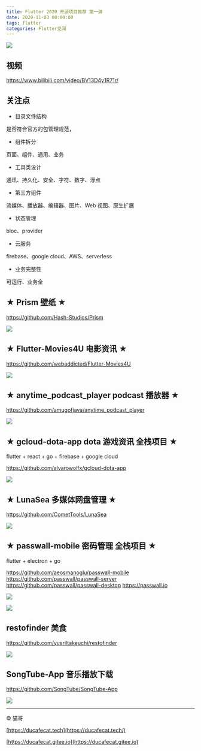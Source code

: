 ```yaml
---
title: Flutter 2020 开源项目推荐 第一弹
date: 2020-11-03 00:00:00
tags: flutter
categories: Flutter见闻
---
```


![](2020-11-03-12-23-32.png)

## 视频

https://www.bilibili.com/video/BV13D4y1R71r/

## 关注点

- 目录文件结构

是否符合官方的包管理规范，

- 组件拆分

页面、组件、通用、业务

- 工具类设计

通讯、持久化、安全、字符、数字、浮点

- 第三方组件

流媒体、播放器、编辑器、图片、Web 视图、原生扩展

- 状态管理

bloc、provider

- 云服务

firebase、google cloud、AWS、serverless

- 业务完整性

可运行、业务全

## ★ Prism 壁纸 ★

https://github.com/Hash-Studios/Prism

![](2020-11-03-09-48-12.png)

## ★ Flutter-Movies4U 电影资讯 ★

https://github.com/webaddicted/Flutter-Movies4U

![](2020-11-03-09-18-43.png)

## ★ anytime_podcast_player podcast 播放器 ★

https://github.com/amugofjava/anytime_podcast_player

![](2020-11-03-09-56-50.png)

## ★ gcloud-dota-app dota 游戏资讯 全栈项目 ★

flutter + react + go + firebase + google cloud

https://github.com/alvarowolfx/gcloud-dota-app

![](2020-11-03-10-02-59.png)

## ★ LunaSea 多媒体网盘管理 ★

https://github.com/CometTools/LunaSea

![](2020-11-03-10-24-54.png)

## ★ passwall-mobile 密码管理 全栈项目 ★

flutter + electron + go

https://github.com/aeosmanoglu/passwall-mobile
https://github.com/passwall/passwall-server
https://github.com/passwall/passwall-desktop
https://passwall.io

![](2020-11-03-10-33-02.png)

![](2020-11-03-10-33-15.png)

## restofinder 美食

https://github.com/yusriltakeuchi/restofinder

![](2020-11-03-09-46-57.png)

## SongTube-App 音乐播放下载

https://github.com/SongTube/SongTube-App

![](2020-11-03-09-38-41.png)

---

© 猫哥

[https://ducafecat.tech](https://ducafecat.tech/)

[https://ducafecat.gitee.io](https://ducafecat.gitee.io)
